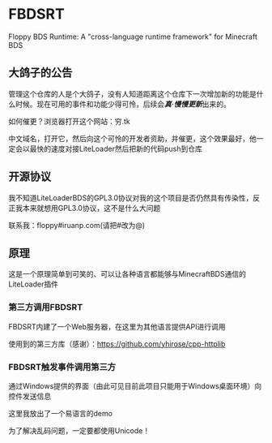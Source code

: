 # FBDSRT
Floppy BDS Runtime: A "cross-language runtime framework" for Minecraft BDS

## 大鸽子的公告

管理这个仓库的人是个大鸽子，没有人知道距离这个仓库下一次增加新的功能是什么时候。现在可用的事件和功能少得可怜，后续会***真·慢慢更新***出来的。

如何催更？浏览器打开这个网站：穷.tk

中文域名，打开它，然后向这个可怜的开发者资助，并催更，这个效果最好，他一定会以最快的速度对接LiteLoader然后把新的代码push到仓库

## 开源协议

我不知道LiteLoaderBDS的GPL3.0协议对我的这个项目是否仍然具有传染性，反正我本来就想用GPL3.0协议，这不是什么大问题

联系我：floppy#iruanp.com(请把#改为@)

## 原理

这是一个原理简单到可笑的、可以让各种语言都能够与MinecraftBDS通信的LiteLoader插件

### 第三方调用FBDSRT

FBDSRT内建了一个Web服务器，在这里为其他语言提供API进行调用

使用到的第三方库（感谢）：https://github.com/yhirose/cpp-httplib

### FBDSRT触发事件调用第三方

通过Windows提供的界面（由此可见目前此项目只能用于Windows桌面环境）向控件发送信息

这里我放出了一个易语言的demo

为了解决乱码问题，一定要都使用Unicode！
